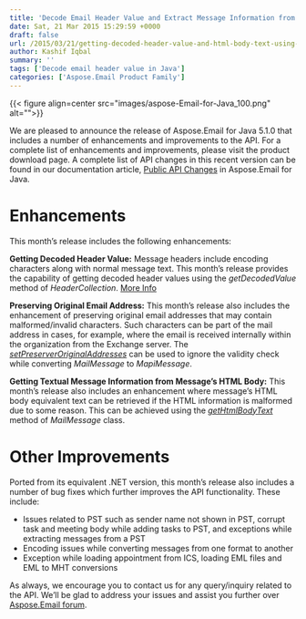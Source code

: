 ```yaml
---
title: 'Decode Email Header Value and Extract Message Information from HTML Body in Java'
date: Sat, 21 Mar 2015 15:29:59 +0000
draft: false
url: /2015/03/21/getting-decoded-header-value-and-html-body-text-using-aspose.email-for-java-5.1.0/
author: Kashif Iqbal
summary: ''
tags: ['Decode email header value in Java']
categories: ['Aspose.Email Product Family']
---
```




{{< figure align=center src="images/aspose-Email-for-Java_100.png" alt="">}}


We are pleased to announce the release of Aspose.Email for Java 5.1.0 that includes a number of enhancements and improvements to the API. For a complete list of enhancements and improvements, please visit the product download page. A complete list of API changes in this recent version can be found in our documentation article, [Public API Changes][1] in Aspose.Email for Java.

# Enhancements

This month’s release includes the following enhancements:

**Getting Decoded Header Value:** Message headers include encoding characters along with normal message text. This month’s release provides the capability of getting decoded header values using the _getDecodedValue_ method of _HeaderCollection_. [More Info][2]

**Preserving Original Email Address:** This month’s release also includes the enhancement of preserving original email addresses that may contain malformed/invalid characters. Such characters can be part of the mail address in cases, for example, where the email is received internally within the organization from the Exchange server. The _[setPreserverOriginalAddresses][3]_ can be used to ignore the validity check while converting _MailMessage_ to _MapiMessage_.

**Getting Textual Message Information from Message’s HTML Body:** This month’s release also includes an enhancement where message’s HTML body equivalent text can be retrieved if the HTML information is malformed due to some reason. This can be achieved using the _[getHtmlBodyText][4]_ method of _MailMessage_ class.

# Other Improvements

Ported from its equivalent .NET version, this month’s release also includes a number of bug fixes which further improves the API functionality. These include:

*   Issues related to PST such as sender name not shown in PST, corrupt task and meeting body while adding tasks to PST, and exceptions while extracting messages from a PST
*   Encoding issues while converting messages from one format to another
*   Exception while loading appointment from ICS, loading EML files and EML to MHT conversions

As always, we encourage you to contact us for any query/inquiry related to the API. We’ll be glad to address your issues and assist you further over [Aspose.Email forum][5].




[1]: http://docs.aspose.com/display/emailjava/Public+API+Changes+in+Aspose.Email+5.1.0
[2]: http://docs.aspose.com/display/emailjava/Customizing+Email+Headers
[3]: https://docs.aspose.com/display/emailjava/Creating+and+Saving+MSG+files#CreatingandSavingMSGfiles-PreservingOriginalEmailAddress
[4]: https://docs.aspose.com/display/emailjava/Extracting+Message+Contents+from+Emails
[5]: http://forum.aspose.com




